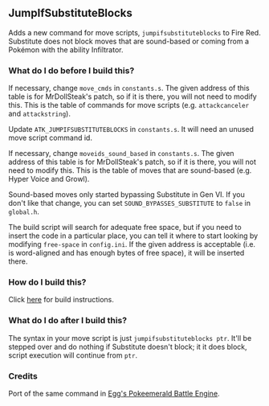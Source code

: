 ## JumpIfSubstituteBlocks

Adds a new command for move scripts, `jumpifsubstituteblocks` to Fire Red. Substitute does not block moves that are sound-based or coming from a Pokémon with the ability Infiltrator.

### What do I do before I build this?

If necessary, change `move_cmds` in `constants.s`. The given address of this table is for MrDollSteak's patch, so if it is there, you will not need to modify this. This is the table of commands for move scripts (e.g. `attackcanceler` and `attackstring`).

Update `ATK_JUMPIFSUBSTITUTEBLOCKS` in `constants.s`. It will need an unused move script command id.

If necessary, change `moveids_sound_based` in `constants.s`. The given address of this table is for MrDollSteak's patch, so if it is there, you will not need to modify this. This is the table of moves that are sound-based (e.g. Hyper Voice and Growl).

Sound-based moves only started bypassing Substitute in Gen VI. If you don't like that change, you can set `SOUND_BYPASSES_SUBSTITUTE` to `false` in `global.h`.

The build script will search for adequate free space, but if you need to insert the code in a particular place, you can tell it where to start looking by modifying `free-space` in `config.ini`. If the given address is acceptable (i.e. is word-aligned and has enough bytes of free space), it will be inserted there.

### How do I build this?

Click [here](scripts/makinoa/README.md) for build instructions.

### What do I do after I build this?

The syntax in your move script is just `jumpifsubstituteblocks ptr`. It'll be stepped over and do nothing if Substitute doesn't block; it it does block, script execution will continue from `ptr`.

### Credits

Port of the same command in [Egg's Pokeemerald Battle Engine](https://github.com/DizzyEggg/pokeemerald/blob/battle_engine_v2/src/battle_script_commands.c#L10534).